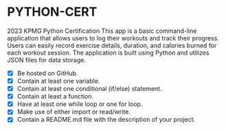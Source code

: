 # PYTHON-CERT

2023 KPMG Python Certification
This app is a basic command-line application that allows users to log their workouts and track their progress. Users can easily record exercise details, duration, and calories burned for each workout session. The application is built using Python and utilizes JSON files for data storage.

- [x] Be hosted on GitHub.
- [x] Contain at least one variable.
- [x] Contain at least one conditional (if/else) statement.
- [x] Contain at least a function.
- [x] Have at least one while loop or one for loop.
- [x] Make use of either import or read/write.
- [x] Contain a README.md file with the description of your project.
